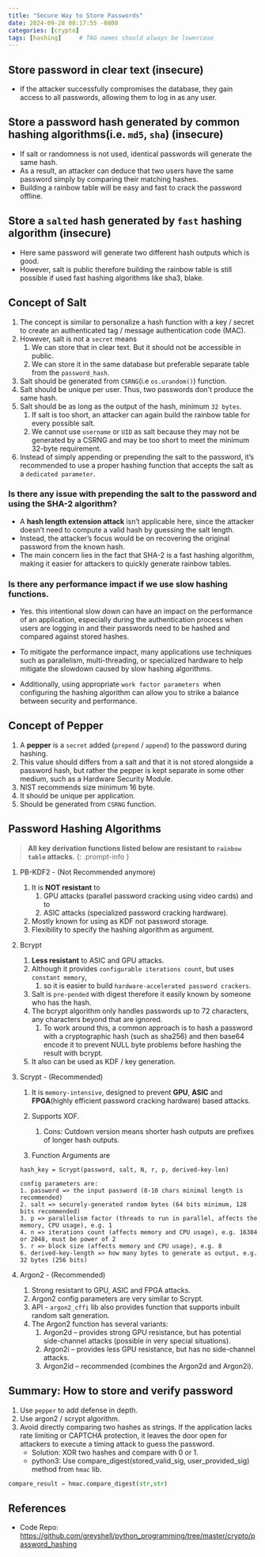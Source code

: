 ```yaml
---
title: "Secure Way to Store Passwords"
date: 2024-09-28 08:17:55 -0800
categories: [crypto]
tags: [hashing]     # TAG names should always be lowercase
---
```


## Store password in clear text (insecure)

- If the attacker successfully compromises the database, they gain access to all passwords, allowing them to log in as any user.

## Store a password hash generated by common hashing algorithms(i.e. `md5`, `sha`) (insecure)

- If salt or randomness is not used, identical passwords will generate the same hash.
- As a result, an attacker can deduce that two users have the same password simply by comparing their matching hashes.
- Building a rainbow table will be easy and fast to crack the password offline.

## Store a `salted` hash generated by `fast` hashing algorithm (insecure)

- Here same password will generate two different hash outputs which is good.
- However, salt is public therefore building the rainbow table is still possible if used fast hashing algorithms like sha3, blake.

## Concept of Salt

1. The concept is similar to personalize a hash function with a key / secret  to create an authenticated tag / message authentication code (MAC).
2. However, salt is not a `secret` means
   1. We can store that in clear text. But it should not be accessible in public.
   2. We can store it in the same database but preferable separate table from the `password_hash`.
3. Salt should be generated from `CSRNG`(i.e `os.urandom()`) function.
4. Salt should be unique per user. Thus, two passwords don't produce the same hash.
5. Salt should be as long as the output of the hash, minimum `32 bytes`.
   1. If salt is too short, an attacker can again build the rainbow table for every possible salt.
   2. We cannot use `username` or `UID` as salt because they may not be generated by a CSRNG and may be too short to meet the minimum 32-byte requirement.
6. Instead of simply appending or prepending the salt to the password, it’s recommended to use a proper hashing function that accepts the salt as a `dedicated parameter`.
⠀
### Is there any issue with prepending the salt to the password and using the SHA-2 algorithm?

- A **hash length extension attack** isn’t applicable here, since the attacker doesn’t need to compute a valid hash by guessing the salt length.
- Instead, the attacker’s focus would be on recovering the original password from the known hash.
- The main concern lies in the fact that SHA-2 is a fast hashing algorithm, making it easier for attackers to quickly generate rainbow tables.


### Is there any performance impact if we use slow hashing functions.

- Yes. this intentional slow down can have an impact on the performance of an application, especially during the authentication process when users are logging in and their passwords need to be hashed and compared against stored hashes.

- To mitigate the performance impact, many applications use techniques such as parallelism, multi-threading, or specialized hardware to help mitigate the slowdown caused by slow hashing algorithms.

- Additionally, using appropriate `work factor parameters `when configuring the hashing algorithm can allow you to strike a balance between security and performance.

## Concept of Pepper

1. A **pepper** is a `secret` added (`prepend` / `append`) to the password during hashing.
2. This value should differs from a salt and that it is not stored alongside a password hash, but rather the pepper is kept separate in some other medium, such as a Hardware Security Module.
3. NIST recommends size minimum 16 byte.
4. It should be unique per application.
5. Should be generated from `CSRNG` function.



## Password Hashing Algorithms

>  __All key derivation functions listed below are resistant to `rainbow table` attacks.__
{: .prompt-info }

1. PB-KDF2 - (Not Recommended anymore)

   1. It is **NOT resistant** to
      1. GPU attacks (parallel password cracking using video cards) and to
      2. ASIC attacks (specialized password cracking hardware).
   2. Mostly known for using as KDF not password storage.
   3. Flexibility to specify the hashing algorithm as argument.

2. Bcrypt

   1. **Less resistant** to ASIC and GPU attacks.
   2. Although it provides `configurable iterations count`, but uses `constant memory`,
      1. so it is easier to build `hardware-accelerated password crackers`.
   3. Salt is `pre-pended` with digest therefore it easily known by someone who has the hash.
   4. The bcrypt algorithm only handles passwords up to 72 characters, any characters beyond that are ignored.
      1. To work around this, a common approach is to hash a password with a cryptographic hash (such as sha256) and then base64 encode it to prevent NULL byte problems before hashing the result with bcrypt.
   5. It also can be used as KDF / key generation.

3. Scrypt - (Recommended)

   1. It is `memory-intensive`, designed to prevent **GPU**, **ASIC** and **FPGA**(highly efficient password cracking hardware) based attacks.

   2. Supports XOF.
      1. Cons: Cutdown version means shorter hash outputs are prefixes of longer hash outputs.

   3. Function Arguments are

   ```text
   hash_key = Scrypt(password, salt, N, r, p, derived-key-len)

   config parameters are:
   1. password => the input password (8-10 chars minimal length is recommended)
   2. salt => securely-generated random bytes (64 bits minimum, 128 bits recommended)
   3. p => parallelism factor (threads to run in parallel, affects the memory, CPU usage), e.g. 1
   4. n => iterations count (affects memory and CPU usage), e.g. 16384 or 2048, must be power of 2
   5. r => block size (affects memory and CPU usage), e.g. 8
   6. derived-key-length => how many bytes to generate as output, e.g. 32 bytes (256 bits)
   ```

4. Argon2 - (Recommended)

   1.  Strong resistant to GPU, ASIC and FPGA attacks.
   2.  Argon2 config parameters are very similar to Scrypt.
   3.  API - `argon2_cffi` lib also provides function that supports inbuilt random salt generation.
   4.  The Argon2 function has several variants:
       1. Argon2d – provides strong GPU resistance, but has potential side-channel attacks (possible in very special situations).
       2. Argon2i – provides less GPU resistance, but has no side-channel attacks.
       3. Argon2id – recommended (combines the Argon2d and Argon2i).


## Summary: How to store and verify password

1. Use `pepper` to add defense in depth.
2. Use argon2 / scrypt algorithm.
3. Avoid directly comparing two hashes as strings. If the application lacks rate limiting or CAPTCHA protection, it leaves the door open for attackers to execute a timing attack to guess the password.
   - Solution: XOR two hashes and compare with 0 or 1.
   - python3: Use compare_digest(stored_valid_sig, user_provided_sig) method from `hmac` lib.

```python
compare_result = hmac.compare_digest(str,str)
```


## References

- Code Repo: <https://github.com/greyshell/python_programming/tree/master/crypto/password_hashing>
